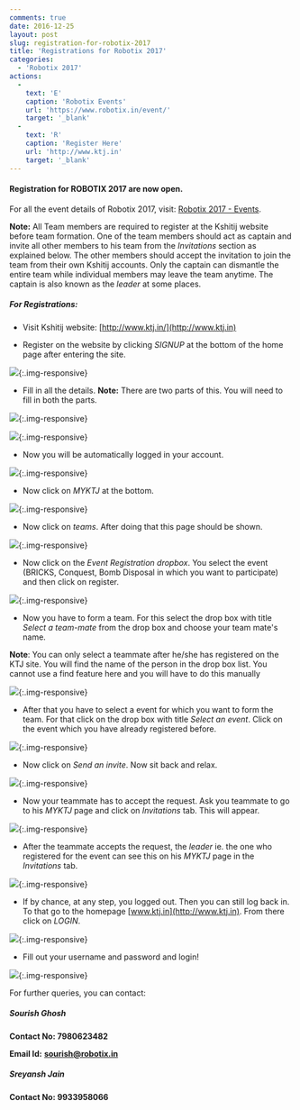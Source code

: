 ```yaml
---
comments: true
date: 2016-12-25
layout: post
slug: registration-for-robotix-2017
title: 'Registrations for Robotix 2017'
categories:
  - 'Robotix 2017'
actions:
  -
    text: 'E'
    caption: 'Robotix Events'
    url: 'https://www.robotix.in/event/'
    target: '_blank'
  -
    text: 'R'
    caption: 'Register Here'
    url: 'http://www.ktj.in'
    target: '_blank'
---
```


#### Registration for ROBOTIX 2017 are now open. 

For all the event details of Robotix 2017, visit: [Robotix 2017 - Events](https://2017.robotix.in/event/).

**Note:** All Team members are required to register at the Kshitij website before team formation. One of the 
team members should act as captain and invite all other members to his team from the _Invitations_ section as 
explained below. The other members should accept the invitation to join the team from their own Kshitij accounts. 
Only the captain can dismantle the entire team while individual members may leave the team anytime. The captain 
is also known as the _leader_ at some places. 

##### For Registrations:

 * Visit Kshitij website: [http://www.ktj.in/](http://www.ktj.in)

 * Register on the website by clicking _SIGNUP_ at the bottom of the home page after entering the site.

![](/img/blog/2016/regs-2017/1.png){:.img-responsive}

 * Fill in all the details. **Note:** There are two parts of this. You will need to fill in both the parts.

![](/img/blog/2016/regs-2017/2.png){:.img-responsive}

![](/img/blog/2016/regs-2017/3.png){:.img-responsive}

 * Now you will be automatically logged in your account.

![](/img/blog/2016/regs-2017/4.png){:.img-responsive}

 * Now click on _MYKTJ_ at the bottom.

![](/img/blog/2016/regs-2017/5.png){:.img-responsive}

 * Now click on _teams_. After doing that this page should be shown.

![](/img/blog/2016/regs-2017/6.png){:.img-responsive}

 * Now click on the _Event Registration dropbox_. You select the event (BRICKS, Conquest, Bomb Disposal in 
 which you want to participate) and then click on register.

![](/img/blog/2016/regs-2017/7.png){:.img-responsive}

 * Now you have to form a team. For this select the drop box with title _Select a team-mate_ from the drop 
 box and choose your team mate's name. 

 **Note**: You can only select a teammate after he/she has registered on the KTJ site. You will find the name 
 of the person in the drop box list. You cannot use a find feature here and you will have to do this manually

![](/img/blog/2016/regs-2017/8.png){:.img-responsive}

 * After that you have to select a event for which you want to form the team. For that click on the drop box with title 
 _Select an event_. Click on the event which you have already registered before.

![](/img/blog/2016/regs-2017/9.png){:.img-responsive}

 * Now click on _Send an invite_. Now sit back and relax.

![](/img/blog/2016/regs-2017/10.png){:.img-responsive}

 * Now your teammate has to accept the request. Ask you teammate to go to his _MYKTJ_ page and click on _Invitations_ tab. 
 This will appear.

![](/img/blog/2016/regs-2017/11.png){:.img-responsive}

 * After the teammate accepts the request, the _leader_ ie. the one who registered for the event can see this on his _MYKTJ_ page in the _Invitations_ tab.

![](/img/blog/2016/regs-2017/12.png){:.img-responsive}

 * If by chance, at any step, you logged out. Then you can still log back in. To that go to the homepage 
 [www.ktj.in](http://www.ktj.in). From there click on _LOGIN_.

![](/img/blog/2016/regs-2017/13.png){:.img-responsive}

 * Fill out your username and password and login!

![](/img/blog/2016/regs-2017/14.png){:.img-responsive}

For further queries, you can contact: 

##### Sourish Ghosh

**Contact No: 7980623482** 

**Email Id:** [**sourish@robotix.in**](mailto:sourish@robotix.in)

##### Sreyansh Jain

**Contact No: 9933958066**
